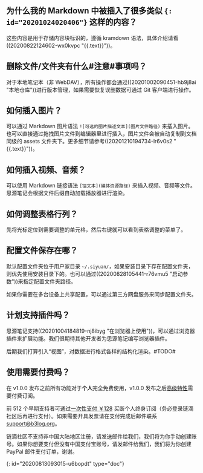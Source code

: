 ## 为什么我的 Markdown 中被插入了很多类似 `{: id="20201024020406"}` 这样的内容？

这些内容是用于存储内容块标识的，遵循 kramdown 语法，具体介绍请看((20200822124602-wx0kvpc "{{.text}}"))。

## 删除文件/文件夹有什么#注意#事项吗？

对于本地笔记本（非 WebDAV），所有操作都会通过((20201002090451-hb9j8ai "本地仓库"))进行版本管理，如果需要恢复误删数据可通过 Git  客户端进行操作。

## 如何插入图片？

可以通过 Markdown 图片语法 `![可选的图片描述文本](图片文件路径)` 来插入图片。也可以直接通过拖拽图片文件到编辑器里进行插入，图片文件会被自动复制到文档同级的 assets 文件夹下。更多细节请参考((20201210194734-lr6v0s2 "{{.text}}"))。

## 如何插入视频、音频？

可以使用 Markdown 链接语法 `[锚文本](媒体资源路径)` 来插入视频、音频等文件。思源笔记会根据文件后缀自动加载播放器进行渲染。

## 如何调整表格行列？

先将光标定位到需要调整的单元格，然后右键就可以看到表格调整的菜单了。

## 配置文件保存在哪？

默认配置文件夹位于用户家目录 `~/.siyuan/`，如果安装目录下存在配置文件夹，则优先使用安装目录下的。也可以通过((20200828105441-r76vmu5 "启动参数"))来指定配置文件夹路径。

如果你需要在多台设备上共享配置，可以通过第三方网盘服务来同步配置文件夹。

## 计划支持插件吗？

思源笔记支持((20201004184819-nj8ibyg "在浏览器上使用"))，可以通过浏览器插件来扩展功能。我们很期待其他开发者为思源笔记编写浏览器插件。

后期我们打算引入“视图”，对数据进行格式各样的结构化渲染。#TODO#

## 使用需要付费吗？

在 v1.0.0 发布之前所有功能对于**个人**完全免费使用，v1.0.0 发布之后[高级特性](https://github.com/siyuan-note/siyuan/projects/1)需要付费订阅。

前 512 个早期支持者可通过[一次性支付 ￥128](https://ld246.com/sponsor?price=128&product=siyuan) 买断个人终身订阅（务必登录链滴社区后再进行支付）。如果需要开具发票请在支付完成后邮件联系 [support@b3log.org](mailto:support@b3log.org)。

链滴社区不支持非中国大陆地区注册，请发送邮件给我们，我们将为你手动创建账号。如果你想要支付但没有中国支付宝账号，请发邮件给我们，我们将为你创建 PayPal 邮件支付订单，谢谢。


{: id="20200813093015-u6bopdt" type="doc"}

